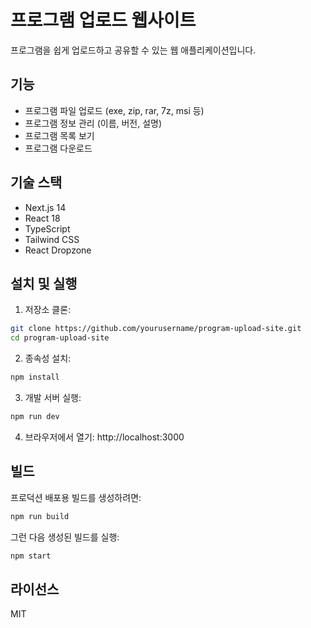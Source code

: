 # 프로그램 업로드 웹사이트

프로그램을 쉽게 업로드하고 공유할 수 있는 웹 애플리케이션입니다.

## 기능

- 프로그램 파일 업로드 (exe, zip, rar, 7z, msi 등)
- 프로그램 정보 관리 (이름, 버전, 설명)
- 프로그램 목록 보기
- 프로그램 다운로드

## 기술 스택

- Next.js 14
- React 18
- TypeScript
- Tailwind CSS
- React Dropzone

## 설치 및 실행

1. 저장소 클론:
```bash
git clone https://github.com/yourusername/program-upload-site.git
cd program-upload-site
```

2. 종속성 설치:
```bash
npm install
```

3. 개발 서버 실행:
```bash
npm run dev
```

4. 브라우저에서 열기: http://localhost:3000

## 빌드

프로덕션 배포용 빌드를 생성하려면:

```bash
npm run build
```

그런 다음 생성된 빌드를 실행:

```bash
npm start
```

## 라이선스

MIT 